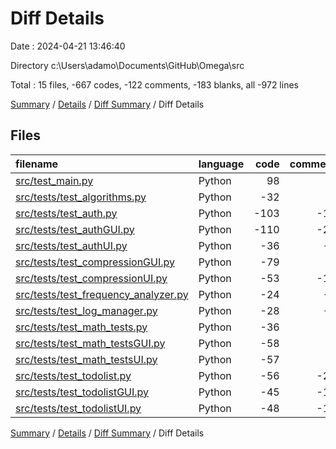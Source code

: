 # Diff Details

Date : 2024-04-21 13:46:40

Directory c:\\Users\\adamo\\Documents\\GitHub\\Omega\\src

Total : 15 files,  -667 codes, -122 comments, -183 blanks, all -972 lines

[Summary](results.md) / [Details](details.md) / [Diff Summary](diff.md) / Diff Details

## Files
| filename | language | code | comment | blank | total |
| :--- | :--- | ---: | ---: | ---: | ---: |
| [src/test_main.py](/src/test_main.py) | Python | 98 | 0 | 16 | 114 |
| [src/tests/test_algorithms.py](/src/tests/test_algorithms.py) | Python | -32 | 0 | -8 | -40 |
| [src/tests/test_auth.py](/src/tests/test_auth.py) | Python | -103 | -15 | -28 | -146 |
| [src/tests/test_authGUI.py](/src/tests/test_authGUI.py) | Python | -110 | -28 | -33 | -171 |
| [src/tests/test_authUI.py](/src/tests/test_authUI.py) | Python | -36 | -8 | -9 | -53 |
| [src/tests/test_compressionGUI.py](/src/tests/test_compressionGUI.py) | Python | -79 | 0 | -11 | -90 |
| [src/tests/test_compressionUI.py](/src/tests/test_compressionUI.py) | Python | -53 | -12 | -15 | -80 |
| [src/tests/test_frequency_analyzer.py](/src/tests/test_frequency_analyzer.py) | Python | -24 | -6 | -7 | -37 |
| [src/tests/test_log_manager.py](/src/tests/test_log_manager.py) | Python | -28 | -3 | -8 | -39 |
| [src/tests/test_math_tests.py](/src/tests/test_math_tests.py) | Python | -36 | 0 | -5 | -41 |
| [src/tests/test_math_testsGUI.py](/src/tests/test_math_testsGUI.py) | Python | -58 | 0 | -10 | -68 |
| [src/tests/test_math_testsUI.py](/src/tests/test_math_testsUI.py) | Python | -57 | 0 | -4 | -61 |
| [src/tests/test_todolist.py](/src/tests/test_todolist.py) | Python | -56 | -24 | -26 | -106 |
| [src/tests/test_todolistGUI.py](/src/tests/test_todolistGUI.py) | Python | -45 | -12 | -20 | -77 |
| [src/tests/test_todolistUI.py](/src/tests/test_todolistUI.py) | Python | -48 | -14 | -15 | -77 |

[Summary](results.md) / [Details](details.md) / [Diff Summary](diff.md) / Diff Details